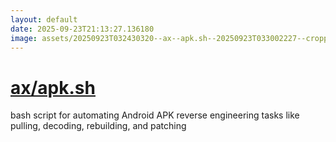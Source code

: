 ```yaml
---
layout: default
date: 2025-09-23T21:13:27.136180
image: assets/20250923T032430320--ax--apk.sh--20250923T033002227--cropped.png
---
```


# [ax/apk.sh](https://github.com/ax/apk.sh)

bash script for automating Android APK reverse engineering tasks like pulling, decoding, rebuilding, and patching
